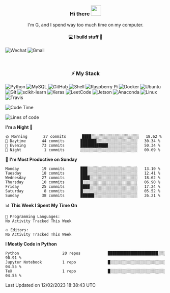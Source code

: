 <h3 align="center"> Hi there <img src="https://raw.githubusercontent.com/ShahriarShafin/ShahriarShafin/main/Assets/handshake.gif" height="32px"></h3>

<p align="center">
I'm G, and I spend way too much time on my computer.
</p>

<h4 align="center">
💻 I build stuff 🌱 </a>
</h4>

![Wechat](https://img.shields.io/badge/-gavingsf-07C160?style=flat-square&logo=WeChat&logoColor=white)
![Gmail](https://img.shields.io/badge/--D14836?style=flat-square&logo=Gmail&logoColor=white)


<br/>
<h3 align="center">
⚡ My Stack
</h3>

![Python](https://img.shields.io/badge/-Python-black?style=flat-square&logo=Python)
![MySQL](https://img.shields.io/badge/-MySQL-black?style=flat-square&logo=mysql)
![GitHub](https://img.shields.io/badge/-GitHub-181717?style=flat-square&logo=github)
![Shell](https://img.shields.io/badge/-shell-5391FE?style=flat-square&logo=PowerShell&logoColor=white)
![Raspberry Pi](https://img.shields.io/badge/-Raspberry%20Pi-C51A4A?style=flat-square&logo=Raspberry-Pi)
![Docker](https://img.shields.io/badge/-Docker-black?style=flat-square&logo=docker)
![Ubuntu](https://img.shields.io/badge/-Ubuntu-772953?style=flat-square&logo=Ubuntu&logoColor=white)
![Git](https://img.shields.io/badge/-Git-F44D27?style=flat-square&logo=Git&logoColor=white)
![scikit-learn](https://img.shields.io/badge/-scikitlearn-000000?style=flat-square&logo=scikit-learn)
![Keras](https://img.shields.io/badge/-Keras-D00000?style=flat-square&logo=keras)
![LeetCode](https://img.shields.io/badge/-LeetCode-000000?style=flat-square&logo=LeetCode)
![Jetson](https://img.shields.io/badge/-Jetson-76B900?style=flat-square&logo=Nvidia&logoColor=white)
![Anaconda](https://img.shields.io/badge/-Anaconda-44A833?style=flat-square&logo=Anaconda&logoColor=white)
![Linux](https://img.shields.io/badge/-Linux-FCC264?style=flat-square&logo=Linux&logoColor=black)
![Travis](https://img.shields.io/badge/-TravisCI-3EAAAF?style=flat-square&logo=travis-ci&logoColor=white)




<!--START_SECTION:waka-->
![Code Time](http://img.shields.io/badge/Code%20Time-36%20mins-blue)

![Lines of code](https://img.shields.io/badge/From%20Hello%20World%20I%27ve%20Written-13%20Thousand%20lines%20of%20code-blue)

**I'm a Night 🦉** 

```text
🌞 Morning       27 commits       ████░░░░░░░░░░░░░░░░░░░░░   18.62 % 
🌆 Daytime       44 commits       ███████░░░░░░░░░░░░░░░░░░   30.34 % 
🌃 Evening       73 commits       ████████████░░░░░░░░░░░░░   50.34 % 
🌙 Night          1 commits       ░░░░░░░░░░░░░░░░░░░░░░░░░   00.69 % 

```
📅 **I'm Most Productive on Sunday** 

```text
Monday          19 commits       ███░░░░░░░░░░░░░░░░░░░░░░   13.10 % 
Tuesday         18 commits       ███░░░░░░░░░░░░░░░░░░░░░░   12.41 % 
Wednesday       27 commits       ████░░░░░░░░░░░░░░░░░░░░░   18.62 % 
Thursday        10 commits       █░░░░░░░░░░░░░░░░░░░░░░░░   06.90 % 
Friday          25 commits       ████░░░░░░░░░░░░░░░░░░░░░   17.24 % 
Saturday         8 commits       █░░░░░░░░░░░░░░░░░░░░░░░░   05.52 % 
Sunday          38 commits       ██████░░░░░░░░░░░░░░░░░░░   26.21 % 

```


📊 **This Week I Spent My Time On** 

```text
💬 Programming Languages: 
No Activity Tracked This Week

🔥 Editors: 
No Activity Tracked This Week

```

**I Mostly Code in Python** 

```text
Python                   20 repos            ██████████████████████░░░   90.91 % 
Jupyter Notebook         1 repo              █░░░░░░░░░░░░░░░░░░░░░░░░   04.55 % 
TeX                      1 repo              █░░░░░░░░░░░░░░░░░░░░░░░░   04.55 % 

```



 Last Updated on 12/02/2023 18:38:43 UTC
<!--END_SECTION:waka-->

